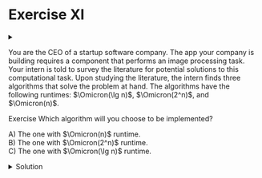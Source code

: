 # Exercise XI

<div id="outcomes"><details><summary></summary>

* Rank asymptotic complexities from smallest to largest.

</details></div>

You are the CEO of a startup software company. The app your company is building requires a component that performs an image processing task. Your intern is told to survey the literature for potential solutions to this computational task. Upon studying the literature, the intern finds three algorithms that solve the problem at hand. The algorithms have the following runtimes: $\Omicron(\lg n)$, $\Omicron(2^n)$, and $\Omicron(n)$. 

<span class="tag">Exercise</span> Which algorithm will you choose to be implemented?

A) The one with $\Omicron(n)$ runtime. \
B) The one with $\Omicron(2^n)$ runtime. \
C) The one with $\Omicron(\lg n)$ runtime. 

<details class="solution" data-release="Sep 20, 2023 17:00:00">
<summary>Solution</summary>

The answer we are looking for here is the one with $\Omicron(\lg n)$ runtime. 

<div class="note">

The $\lg n$ grows slower than $n$, and they both grow much slower than $2^n$, as $n$ gets arbitrarily large.

</div>

So an algorithm with runtime proportional to $\lg n$ is faster than one with runtime proportional to $n$. Moreover, they both are much quicker than one with runtime proportional to $2^n$, <u>when the input size gets arbitrarily large</u>.

Please note:

* In reality, you need to consider other information for choosing a solution. Information such as the resources required to implement/run each algorithm, their tradeoffs other than their runtime, etc.

* We are considering the use of Big-Oh notion in _conversational language_ that programmers use to describe how fast algorithms run. To be pedantic, Big-Oh describes an upper-bound on the growth rate of a function. Relying only on the mathematical definition of Big-Oh, these three algorithms might all have the same runtime! We will explore this point further in the next chapter.

</details>
